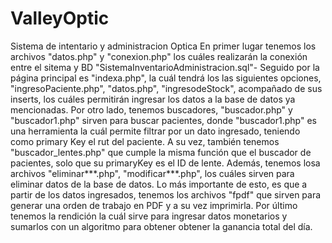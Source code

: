 # ValleyOptic
Sistema de intentario y administracion Optica
En primer lugar tenemos los archivos "datos.php" y "conexion.php" los cuáles realizarán la conexión entre el sitema y BD "SistemaInventarioAdministracion.sql"-
Seguido por la página principal es "indexa.php", la cuál tendrá los las siguientes opciones, "ingresoPaciente.php", "datos.php", "ingresodeStock", acompañado de sus inserts,
los cuáles permitirán ingresar los datos a la base de datos ya mencionadas. Por otro lado, tenemos buscadores, "buscador.php" y "buscador1.php" sirven para buscar pacientes, donde "buscador1.php" es una herramienta la cuál permite filtrar por un dato ingresado, teniendo como primary Key el rut del paciente.
A su vez, también tenemos "buscador_lentes.php" que cumple la misma función que el buscador de pacientes, solo que su primaryKey es el ID de lente.
Además, tenemos losa archivos "eliminar***.php", "modificar***.php", los cuáles sirven para eliminar datos de la base de datos.
Lo más importante de esto, es que a partir de los datos ingresados, tenemos los archivos "fpdf" que sirven para generar una orden de trabajo en PDF y a su vez imprimirla.
Por último tenemos la rendición la cuál sirve para ingresar datos monetarios y sumarlos con un algoritmo para obtener obtener la ganancia total del día.


